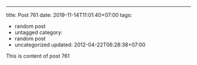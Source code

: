 ---
title: Post 761
date: 2019-11-14T11:01:40+07:00
tags:
  - random post
  - untagged
category:
  - random post
  - uncategorized
updated: 2012-04-22T06:28:38+07:00

This is content of post 761